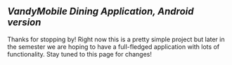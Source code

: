 *VandyMobile Dining Application, Android version*
--------------------------------

Thanks for stopping by! Right now this is a pretty simple project but later in the semester we are hoping to have a full-fledged application with lots of functionality. Stay tuned to this page for changes!